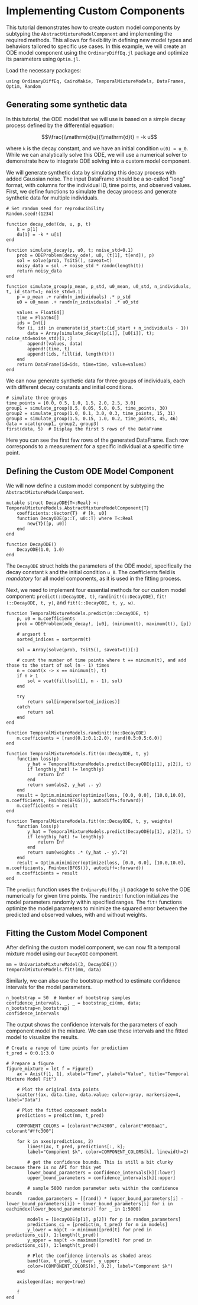 # Implementing Custom Components
This tutorial demonstrates how to create custom model components by subtyping the `AbstractMixtureModelComponent` and implementing the required methods. This allows for flexibility in defining new model types and behaviors tailored to specific use cases. In this example, we will create an ODE model component using the `OrdinaryDiffEq.jl` package and optimize its parameters using `Optim.jl`.

Load the necessary packages:
```@example custom
using OrdinaryDiffEq, CairoMakie, TemporalMixtureModels, DataFrames, Optim, Random
```

## Generating some synthetic data
In this tutorial, the ODE model that we will use is based on a simple decay process defined by the differential equation:

```math
\\frac{\\mathrm{d}u}{\\mathrm{d}t} = -k u
```

where ``k`` is the decay constant, and we have an initial condition ``u(0) = u_0``. While we can analytically solve this ODE, we will use a numerical solver to demonstrate how to integrate ODE solving into a custom model component.

We will generate synthetic data by simulating this decay process with added Gaussian noise. The input DataFrame should be a so-called "long" format, with columns for the individual ID, time points, and observed values. First, we define functions to simulate the decay process and generate synthetic data for multiple individuals.
```@example custom
# Set random seed for reproducibility
Random.seed!(1234)

function decay_ode!(du, u, p, t)
    k = p[1]
    du[1] = -k * u[1]
end

function simulate_decay(p, u0, t; noise_std=0.1)
    prob = ODEProblem(decay_ode!, u0, (t[1], t[end]), p)
    sol = solve(prob, Tsit5(), saveat=t)
    noisy_data = sol .+ noise_std * randn(length(t))
    return noisy_data
end

function simulate_group(p_mean, p_std, u0_mean, u0_std, n_individuals, t, id_start=1; noise_std=0.1)
    p = p_mean .+ randn(n_individuals) .* p_std
    u0 = u0_mean .+ randn(n_individuals) .* u0_std

    values = Float64[]
    time = Float64[]
    ids = Int[]
    for (i, id) in enumerate(id_start:(id_start + n_individuals - 1))
        data = Array(simulate_decay([p[i]], [u0[i]], t); noise_std=noise_std)[1,:]
        append!(values, data)
        append!(time, t)
        append!(ids, fill(id, length(t)))
    end
    return DataFrame(id=ids, time=time, value=values)
end
```

We can now generate synthetic data for three groups of individuals, each with different decay constants and initial conditions.
```@example custom
# simulate three groups
time_points = [0.0, 0.5, 1.0, 1.5, 2.0, 2.5, 3.0]
group1 = simulate_group(0.5, 0.05, 5.0, 0.5, time_points, 30)
group2 = simulate_group(1.0, 0.1, 3.0, 0.3, time_points, 15, 31)
group3 = simulate_group(1.5, 0.15, 1.0, 0.2, time_points, 45, 46)
data = vcat(group1, group2, group3)
first(data, 5)  # Display the first 5 rows of the DataFrame
```

Here you can see the first few rows of the generated DataFrame. Each row corresponds to a measurement for a specific individual at a specific time point.

## Defining the Custom ODE Model Component
We will now define a custom model component by subtyping the `AbstractMixtureModelComponent`.

```@example custom
mutable struct DecayODE{T<:Real} <: TemporalMixtureModels.AbstractMixtureModelComponent{T}
    coefficients::Vector{T}  # [k, u0]
    function DecayODE(p::T, u0::T) where T<:Real
        new{T}([p, u0])
    end
end

function DecayODE()
    DecayODE(1.0, 1.0)
end
```

The `DecayODE` struct holds the parameters of the ODE model, specifically the decay constant ``k`` and the initial condition ``u_0``. The coefficients field is _mandatory_ for all model components, as it is used in the fitting process.

Next, we need to implement four essential methods for our custom model component: `predict(::DecayODE, t)`, `randinit!(::DecayODE)`, `fit!(::DecayODE, t, y)`, and `fit!(::DecayODE, t, y, w)`.
```@example custom
function TemporalMixtureModels.predict(m::DecayODE, t)
    p, u0 = m.coefficients
    prob = ODEProblem(ode_decay!, [u0], (minimum(t), maximum(t)), [p])

    # argsort t
    sorted_indices = sortperm(t)

    sol = Array(solve(prob, Tsit5(), saveat=t))[:]

    # count the number of time points where t == minimum(t), and add those to the start of sol (n - 1) times
    n = count(x -> x == minimum(t), t)
    if n > 1
        sol = vcat(fill(sol[1], n - 1), sol)
    end

    try
        return sol[invperm(sorted_indices)]
    catch
        return sol
    end
end

function TemporalMixtureModels.randinit!(m::DecayODE)
    m.coefficients = [rand(0.1:0.1:2.0), rand(0.5:0.5:6.0)]
end

function TemporalMixtureModels.fit!(m::DecayODE, t, y)
    function loss(p)
        y_hat = TemporalMixtureModels.predict(DecayODE(p[1], p[2]), t)
        if length(y_hat) != length(y)
            return Inf
        end
        return sum(abs2, y_hat .- y)
    end
    result = Optim.minimizer(optimize(loss, [0.0, 0.0], [10.0,10.0], m.coefficients, Fminbox(BFGS()), autodiff=:forward))
    m.coefficients = result
end

function TemporalMixtureModels.fit!(m::DecayODE, t, y, weights)
    function loss(p)
        y_hat = TemporalMixtureModels.predict(DecayODE(p[1], p[2]), t)
        if length(y_hat) != length(y)
            return Inf
        end
        return sum(weights .* (y_hat .- y).^2)
    end
    result = Optim.minimizer(optimize(loss, [0.0, 0.0], [10.0,10.0], m.coefficients, Fminbox(BFGS()), autodiff=:forward))
    m.coefficients = result
end
```

The `predict` function uses the `OrdinaryDiffEq.jl` package to solve the ODE numerically for given time points. The `randinit!` function initializes the model parameters randomly within specified ranges. The `fit!` functions optimize the model parameters to minimize the squared error between the predicted and observed values, with and without weights.

## Fitting the Custom Model Component
After defining the custom model component, we can now fit a temporal mixture model using our `DecayODE` component.
```@example custom
mm = UnivariateMixtureModel(3, DecayODE())
TemporalMixtureModels.fit!(mm, data)
```

Similarly, we can also use the bootstrap method to estimate confidence intervals for the model parameters.
```@example custom
n_bootstrap = 50  # Number of bootstrap samples
confidence_intervals, _, _ = bootstrap_ci(mm, data; n_bootstrap=n_bootstrap)
confidence_intervals
```

The output shows the confidence intervals for the parameters of each component model in the mixture. We can use these intervals and the fitted model to visualize the results.

```@example custom
# Create a range of time points for prediction
t_pred = 0:0.1:3.0

# Prepare a figure
figure_mixture = let f = Figure()
    ax = Axis(f[1, 1], xlabel="Time", ylabel="Value", title="Temporal Mixture Model Fit")

    # Plot the original data points
    scatter!(ax, data.time, data.value; color=:gray, markersize=4, label="Data")

    # Plot the fitted component models
    predictions = predict(mm, t_pred)

    COMPONENT_COLORS = [colorant"#c74300", colorant"#008aa1", colorant"#ffc300"]

    for k in axes(predictions, 2)
        lines!(ax, t_pred, predictions[:, k]; 
        label="Component $k", color=COMPONENT_COLORS[k], linewidth=2)

        # get the confidence bounds. This is still a bit clunky because there is no API for this yet
        lower_bound_parameters = confidence_intervals[k][:lower]
        upper_bound_parameters = confidence_intervals[k][:upper]

        # sample 5000 random parameter sets within the confidence bounds
        random_parameters = [[rand() * (upper_bound_parameters[i] - lower_bound_parameters[i]) + lower_bound_parameters[i] for i in eachindex(lower_bound_parameters)] for _ in 1:5000]

        models = [DecayODE(p[1], p[2]) for p in random_parameters]
        predictions_ci = [predict(m, t_pred) for m in models]
        y_lower = map(t -> minimum([pred[t] for pred in predictions_ci]), 1:length(t_pred))
        y_upper = map(t -> maximum([pred[t] for pred in predictions_ci]), 1:length(t_pred))

        # Plot the confidence intervals as shaded areas
        band!(ax, t_pred, y_lower, y_upper; 
        color=(COMPONENT_COLORS[k], 0.2), label="Component $k")
    end

    axislegend(ax; merge=true)

    f
end
```

